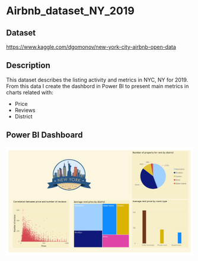 # Airbnb_dataset_NY_2019
## Dataset
https://www.kaggle.com/dgomonov/new-york-city-airbnb-open-data

## Description
This dataset describes the listing activity and metrics in NYC, NY for 2019. From this data I create the dashbord in Power BI to present main metrics in charts related with:
- Price
- Reviews
- District

## Power BI Dashboard
![Airbnb NY Dashbord](https://github.com/mateuszandzelak01/Airbnb_dataset_NY_2019/blob/main/Airbnb%20dashbord%20NY.jpg)
